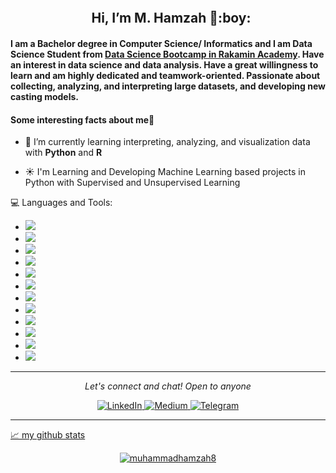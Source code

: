 <h2 align="center"> <img src="https://media.giphy.com/media/hvRJCLFzcasrR4ia7z/giphy.gif" width="5px" height="50px"> Hi, I’m M. Hamzah 🙂:boy:
 
#### I am a Bachelor degree in Computer Science/ Informatics and I am Data Science Student from [Data Science Bootcamp in Rakamin Academy](https://rakamin.com/). Have an interest in data science and data analysis. Have a great willingness to learn and am highly dedicated and teamwork-oriented. Passionate about collecting, analyzing, and interpreting large datasets, and developing new casting models.
 
 #### Some interesting facts about me:boy:

- 🌱 I’m currently learning interpreting, analyzing, and visualization data with **Python** and **R**
  
- ☀️ I'm Learning and Developing Machine Learning based projects in Python with Supervised and Unsupervised Learning
 

💻 Languages and Tools:
- <img src ="https://img.shields.io/badge/Python-3776AB?style=for-the-badge&logo=python&logoColor=white">
- <img src ="https://img.shields.io/badge/MySQL-005C84?style=for-the-badge&logo=mysql&logoColor=white">
- <img src ="https://img.shields.io/badge/PostgreSQL-316192?style=for-the-badge&logo=postgresql&logoColor=white">
- <img src ="https://img.shields.io/badge/R-276DC3?style=for-the-badge&logo=r&logoColor=white">
- <img src ="https://img.shields.io/badge/Microsoft_Excel-217346?style=for-the-badge&logo=microsoft-excel&logoColor=white">
- <img src ="https://img.shields.io/badge/Java-ED8B00?style=for-the-badge&logo=java&logoColor=whit">
- <img src ="https://img.shields.io/badge/PHP-777BB4?style=for-the-badge&logo=php&logoColor=white">
- <img src ="https://img.shields.io/badge/HTML-239120?style=for-the-badge&logo=html5&logoColor=white">
- <img src ="https://img.shields.io/badge/Tableau-E97627?style=for-the-badge&logo=Tableau&logoColor=white">
- <img src ="https://img.shields.io/badge/JavaScript-323330?style=for-the-badge&logo=javascript&logoColor=F7DF1E">
- <img src ="https://img.shields.io/badge/CSS-239120?&style=for-the-badge&logo=css3&logoColor=white">
- <img src ="https://img.shields.io/badge/Google%20Analytics-E37400?style=for-the-badge&logo=google%20analytics&logoColor=white">

<hr>
<p align="center">
  <i>Let's connect and chat! Open to anyone</i>
<p align="center">
    <a href="https://www.linkedin.com/in/muhammadhamzah8/" target="_blank">
    <img src="https://img.shields.io/badge/LinkedIn-0077B5?style=for-the-badge&logo=linkedin&logoColor=white" alt="LinkedIn"/>
    </a>
    <a href="https://muhammadhamzah8.medium.com/" target="_blank">
    <img src="https://img.shields.io/badge/Medium-12100E?style=for-the-badge&logo=medium&logoColor=white" alt="Medium"/>
    </a>
    <a href="https://t.me/muhammadhamzah8" target="_blank">
    <img src="https://img.shields.io/badge/Telegram-2CA5E0?style=for-the-badge&logo=telegram&logoColor=white" alt="Telegram"/>
     
<hr>
 📈 my github stats

<p align="center"> <img src="https://github-readme-stats.vercel.app/api?username=muhammadhamzah8&show_icons=true&theme=gotham" alt="muhammadhamzah8" />
